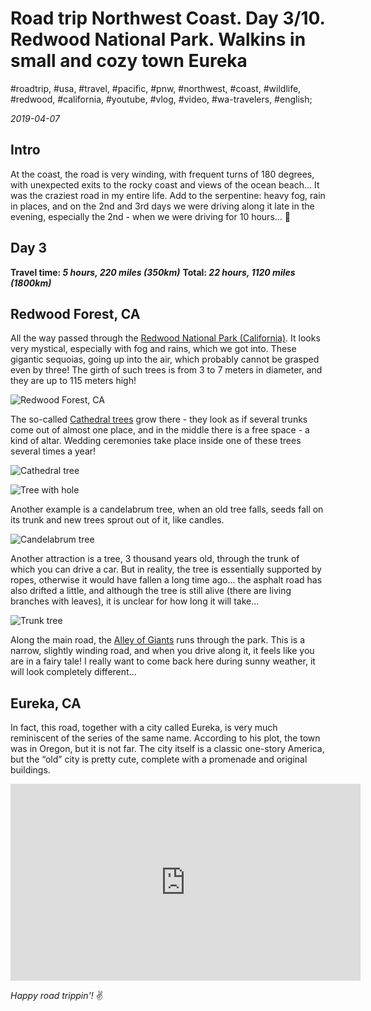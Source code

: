 # Road trip Northwest Coast. Day 3/10. Redwood National Park. Walkins in small and cozy town Eureka

#roadtrip, #usa, #travel, #pacific, #pnw, #northwest, #coast, #wildlife, #redwood, #california, #youtube, #vlog, #video, #wa-travelers, #english;

_2019-04-07_

## Intro

At the coast, the road is very winding, with frequent turns of 180 degrees, with unexpected exits to the rocky coast and views of the ocean beach... It was the craziest road in my entire life. Add to the serpentine: heavy fog, rain in places, and on the 2nd and 3rd days we were driving along it late in the evening, especially the 2nd - when we were driving for 10 hours... 🤪

## Day 3

**Travel time: _5 hours, 220 miles (350km)_**
**Total: _22 hours, 1120 miles (1800km)_**

## Redwood Forest, CA

All the way passed through the [Redwood National Park (California)](https://en.wikipedia.org/wiki/Redwood_National_and_State_Parks). It looks very mystical, especially with fog and rains, which we got into. These gigantic sequoias, going up into the air, which probably cannot be grasped even by three! The girth of such trees is from 3 to 7 meters in diameter, and they are up to 115 meters high!

![Redwood Forest, CA](/images/redwood-national-park-walkins-in-small-and-cozy-town-eureka/redwood.jpg)

The so-called [Cathedral trees](https://en.wikipedia.org/wiki/Trees_of_Mystery) grow there - they look as if several trunks come out of almost one place, and in the middle there is a free space - a kind of altar. Wedding ceremonies take place inside one of these trees several times a year!

![Cathedral tree](/images/redwood-national-park-walkins-in-small-and-cozy-town-eureka/cathedral_tree.jpg)

![Tree with hole](/images/redwood-national-park-walkins-in-small-and-cozy-town-eureka/tree_with_hole.jpg)

Another example is a candelabrum tree, when an old tree falls, seeds fall on its trunk and new trees sprout out of it, like candles.

![Candelabrum tree](/images/redwood-national-park-walkins-in-small-and-cozy-town-eureka/candelabrum_tree.jpg)

Another attraction is a tree, 3 thousand years old, through the trunk of which you can drive a car. But in reality, the tree is essentially supported by ropes, otherwise it would have fallen a long time ago... the asphalt road has also drifted a little, and although the tree is still alive (there are living branches with leaves), it is unclear for how long it will take...

![Trunk tree](/images/redwood-national-park-walkins-in-small-and-cozy-town-eureka/trunk_tree.jpg)

Along the main road, the [Alley of Giants](http://avenueofthegiants.net/) runs through the park. This is a narrow, slightly winding road, and when you drive along it, it feels like you are in a fairy tale! I really want to come back here during sunny weather, it will look completely different...

## Eureka, CA
In fact, this road, together with a city called Eureka, is very much reminiscent of the series of the same name. According to his plot, the town was in Oregon, but it is not far. The city itself is a classic one-story America, but the “old” city is pretty cute, complete with a promenade and original buildings.

<iframe width="560" height="315" src="https://www.youtube.com/embed/76d6X2uZNVk" frameborder="0" allow="accelerometer; autoplay; encrypted-media; gyroscope; picture-in-picture" allowfullscreen></iframe>

_Happy road trippin'!_ :v:
